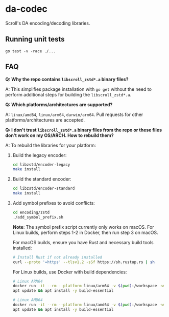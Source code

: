 # da-codec

Scroll's DA encoding/decoding libraries.

## Running unit tests
```
go test -v -race ./...
```

## FAQ

**Q: Why the repo contains `libscroll_zstd*.a` binary files?**

A: This simplifies package installation with `go get` without the need to perform additional steps for building the `libscroll_zstd*.a`.

**Q: Which platforms/architectures are supported?**

A: `linux/amd64`, `linux/arm64`, `darwin/arm64`. Pull requests for other platforms/architectures are accepted.

**Q: I don't trust `libscroll_zstd*.a` binary files from the repo or these files don't work on my OS/ARCH. How to rebuild them?**

A: To rebuild the libraries for your platform:

1. Build the legacy encoder:

    ```bash
    cd libzstd/encoder-legacy
    make install
    ```

2. Build the standard encoder:

    ```bash
    cd libzstd/encoder-standard
    make install
    ```

3. Add symbol prefixes to avoid conflicts:

    ```bash
    cd encoding/zstd
    ./add_symbol_prefix.sh
    ```

    **Note**: The symbol prefix script currently only works on macOS. For Linux builds, perform steps 1-2 in Docker, then run step 3 on macOS.

    For macOS builds, ensure you have Rust and necessary build tools installed:

    ```bash
    # Install Rust if not already installed
    curl --proto '=https' --tlsv1.2 -sSf https://sh.rustup.rs | sh
    ```

    For Linux builds, use Docker with build dependencies:

    ```bash
    # Linux ARM64
    docker run -it --rm --platform linux/arm64 -v $(pwd):/workspace -w /workspace rust:1.75-slim bash
    apt update && apt install -y build-essential

    # Linux AMD64
    docker run -it --rm --platform linux/amd64 -v $(pwd):/workspace -w /workspace rust:1.75-slim bash
    apt update && apt install -y build-essential
    ```
